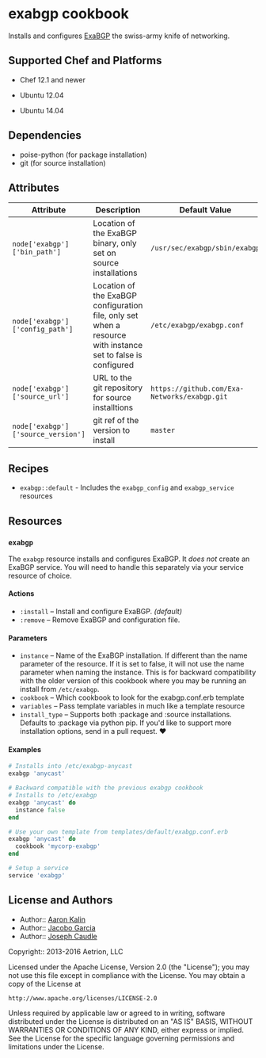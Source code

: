 # exabgp cookbook

Installs and configures [ExaBGP](https://github.com/Exa-Networks/exabgp)
the swiss-army knife of networking.

## Supported Chef and Platforms

* Chef 12.1 and newer

* Ubuntu 12.04
* Ubuntu 14.04

## Dependencies

* poise-python (for package installation)
* git (for source installation)

## Attributes

| Attribute | Description | Default Value |
| --- | --- | --- |
| `node['exabgp']['bin_path']` | Location of the ExaBGP binary, only set on source installations | `/usr/sec/exabgp/sbin/exabgp` |
| `node['exabgp']['config_path']` | Location of the ExaBGP configuration file, only set when a resource with instance set to false is configured | `/etc/exabgp/exabgp.conf` |
| `node['exabgp']['source_url']` | URL to the git repository for source installtions | `https://github.com/Exa-Networks/exabgp.git` |
| `node['exabgp']['source_version']` | git ref of the version to install | `master` |

## Recipes

* `exabgp::default` - Includes the `exabgp_config` and `exabgp_service` resources

## Resources

### `exabgp`

The `exabgp` resource installs and configures ExaBGP. It _does not_ create
an ExaBGP service. You will need to handle this separately via your service
resource of choice.

#### Actions

* `:install` – Install and configure ExaBGP. *(default)*
* `:remove` – Remove ExaBGP and configuration file.

#### Parameters

* `instance` – Name of the ExaBGP installation. If different than the name
                parameter of the resource. If it is set to false, it will
                not use the name parameter when naming the instance. This
                is for backward compatibility with the older version of this
                cookbook where you may be running an install from
                `/etc/exabgp`.
* `cookbook` – Which cookbook to look for the exabgp.conf.erb template
* `variables` – Pass template variables in much like a template resource
* `install_type` – Supports both :package and :source installations. Defaults
                    to :package via python pip. If you'd like to support more
                    installation options, send in a pull request. :heart:

#### Examples

```ruby
# Installs into /etc/exabgp-anycast
exabgp 'anycast'

# Backward compatible with the previous exabgp cookbook
# Installs to /etc/exabgp
exabgp 'anycast' do
  instance false
end

# Use your own template from templates/default/exabgp.conf.erb
exabgp 'anycast' do
  cookbook 'mycorp-exabgp'
end

# Setup a service
service 'exabgp'
```

## License and Authors

* Author:: [Aaron Kalin](https://github.com/martinisoft)
* Author:: [Jacobo Garcia](https://github.com/therobot)
* Author:: [Joseph Caudle](https://github.com/jcaudle)

Copyright:: 2013-2016 Aetrion, LLC

Licensed under the Apache License, Version 2.0 (the "License");
you may not use this file except in compliance with the License.
You may obtain a copy of the License at

    http://www.apache.org/licenses/LICENSE-2.0

Unless required by applicable law or agreed to in writing, software
distributed under the License is distributed on an "AS IS" BASIS,
WITHOUT WARRANTIES OR CONDITIONS OF ANY KIND, either express or implied.
See the License for the specific language governing permissions and
limitations under the License.
